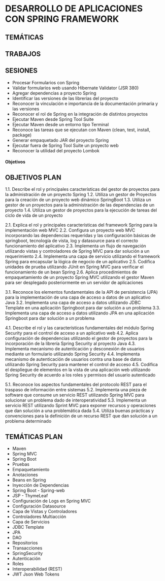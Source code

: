 # DESARROLLO DE APLICACIONES CON SPRING FRAMEWORK 

## TEMÁTICAS 

## TRABAJOS 


## SESIONES 

- Procesar Formularios con Spring 
- Validar formularios web usando Hibernate Validator (JSR 380) 
- Agregar dependencias a proyecto Spring 
- Identificar las versiones de las librerías del proyecto 
- Reconocer la vinculación e importancia de la documentación primaria y las versiones 
- Reconocer el rol de Spring en la integración de distintos proyectos 
- Ejecutar Maven desde Spring Tool Suite 
- Ejecutar Maven desde un entorno tipo Terminal 
- Reconoce las tareas que se ejecutan con Maven (clean, test, install, package) 
- Generar empaquetado JAR del proyecto Spring 
- Ejecutar fuera de Spring Tool Suite un proyecto web 
- Reconocer la utilidad del proyecto Lombok 

#### Objetivos 


## OBJETIVOS PLAN 

1.1. Describe el rol y principales características del gestor de proyectos para la administración de un proyecto Spring 
1.2. Utiliza un gestor de Proyectos para la creación de un proyecto web dinámico SpringBoot 
1.3. Utiliza un gestor de un proyectos para la administración de las dependencias de un proyecto 
1.4. Utiliza un gestor de proyectos para la ejecución de tareas del ciclo de vida de un proyecto 

2.1. Explica el rol y principales características del framework Spring para la implementación web MVC 
2.2. Configura un proyecto web MVC incorporando las dependencias requeridas y las configuración básicas de springboot, tecnología de vista, log y datasource para el correcto funcionamiento del aplicativo 
2.3. Implementa un flujo de navegación utilizando vistas y controladores de Spring MVC para dar solución a un requerimiento 
2.4. Implementa una capa de servicio utilizando el framework Spring para encapsular la lógica de negocio de un aplicativo 
2.5. Codifica unidades de prueba utilizando JUnit en Spring MVC para verificar el funcionamiento de un bean Spring 
2.6. Aplica procedimientos de empaquetamiento de un proyecto Spring MVC utilizando el gestor Maven para ser desplegado posteriormente en un servidor de aplicaciones 

3.1. Reconoce los elementos fundamentales de la API de persistencia (JPA) para la implementación de una capa de acceso a datos de un aplicativo Java 
3.2. Implementa una capa de acceso a datos utilizando JDBC Template en una aplicación Springboot para dar solución a un problema 
3.3. Implementa una capa de acceso a datos utilizando JPA en una aplicación Springboot para dar solución a un problema 

4.1. Describe el rol y las características fundamentales del módulo Spring Security para el control de acceso a un aplicativo web 
4.2. Aplica configuración de dependencias utilizando el gestor de proyectos para la incorporación de la librería Spring Security al proyecto Java 
4.3. Implementa mecanismo de autenticación y desconexión de usuarios mediante un formulario utilizando Spring Security 
4.4. Implementa mecanismo de autenticación de usuarios contra una base de datos utilizando Spring Security para mantener el control de acceso 
4.5. Codifica el despliegue de elementos en la vista de una aplicación web utilizando Spring Security de acuerdo a los roles y permisos del usuario autenticado 

5.1. Reconoce los aspectos fundamentales del protocolo REST para el traspaso de información entre sistemas 
5.2. Implementa una pieza de software que consume un servicio REST utilizando Spring MVC para solucionar un problema dado de interoperatividad 
5.3. Implementa un servicio REST utilizando Sprint MVC para exponer recursos y operaciones que dan solución a una problemática dada 
5.4. Utiliza buenas prácticas y convenciones para la definición de un recurso REST que dan solución a un problema determinado 

## TEMÁTICAS PLAN 

- Maven 
- Spring MVC 
- Spring Boot 
- Pruebas 
- Empaquetamiento 
- Anotaciones 
- Beans en Spring 
- Inyección de Dependencias 
- Spring Boot - Spring-web 
- JSP - ThymeLeaf 
- Configuración de Logs en Spring MVC 
- Configuración Datasource 
- Capa de Vistas y Controladores 
- Controladores Multiacción 
- Capa de Servicios 
- JDBC Template 
- JPA 
- DAO 
- Repositorios 
- Transacciones 
- SpringSecurity 
- Autenticación 
- Roles 
- Interoperabilidad (REST)
- JWT Json Web Tokens 


